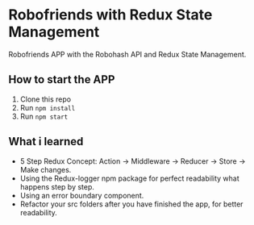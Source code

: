 Robofriends with Redux State Management
=========================================

Robofriends APP with the Robohash API and Redux State Management.


How to start the APP
----------------------------

1. Clone this repo
2. Run `npm install`
3. Run `npm start`


What i learned
----------------------------

* 5 Step Redux Concept: Action -> Middleware -> Reducer -> Store -> Make changes.
* Using the Redux-logger npm package for perfect readability what happens step by step. 
* Using an error boundary component.
* Refactor your src folders after you have finished the app, for better readability.




